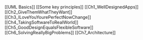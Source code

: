 [[UML Basics]]
[[Some key principles]]
[[Ch1_WellDesignedApps]]
[[Ch2_GiveThemWhatTheyWant]]
[[Ch3_ILoveYouYourePerfectNowChange]]
[[Ch4_TakingSoftwareToRealWorld]]
[[Ch5_GoodDesignEqualsFlexibleSoftware]]
[[Ch6_SolvingReallyBigProblems]]
[[Ch7_Architecture]]